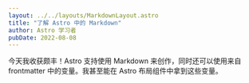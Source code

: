 ```yaml
---
layout: ../../layouts/MarkdownLayout.astro
title: "了解 Astro 中的 Markdown"
author: Astro 学习者
pubDate: 2022-08-08
---
```

今天我收获颇丰！Astro 支持使用 Markdown 来创作，同时还可以使用来自 frontmatter 中的变量。我甚至能在 Astro 布局组件中拿到这些变量。